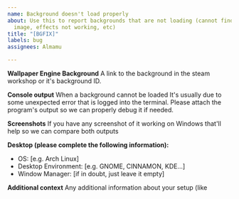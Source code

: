 ```yaml
---
name: Background doesn't load properly
about: Use this to report backgrounds that are not loading (cannot find files, black
  image, effects not working, etc)
title: "[BGFIX]"
labels: bug
assignees: Almamu

---
```


**Wallpaper Engine Background**
A link to the background in the steam workshop or it's background ID.

**Console output**
When a background cannot be loaded It's usually due to some unexpected error that is logged into the terminal. Please attach the program's output so we can properly debug it if needed.

**Screenshots**
If you have any screenshot of it working on Windows that'll help so we can compare both outputs

**Desktop (please complete the following information):**
 - OS: [e.g. Arch Linux]
 - Desktop Environment: [e.g. GNOME, CINNAMON, KDE...]
 - Window Manager: [if in doubt, just leave it empty]

**Additional context**
Any additional information about your setup (like
